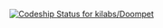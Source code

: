 [ ![Codeship Status for kilabs/Doompet](https://codeship.com/projects/115f2380-590f-0132-0c75-6e3b1978079c/status)](https://codeship.com/projects/50188)